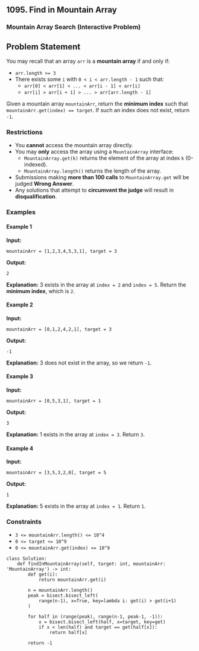 ## 1095. Find in Mountain Array
### Mountain Array Search (Interactive Problem)

## Problem Statement
You may recall that an array `arr` is a **mountain array** if and only if:

- `arr.length >= 3`
- There exists some `i` with `0 < i < arr.length - 1` such that:
  - `arr[0] < arr[1] < ... < arr[i - 1] < arr[i]`
  - `arr[i] > arr[i + 1] > ... > arr[arr.length - 1]`

Given a mountain array `mountainArr`, return the **minimum index** such that `mountainArr.get(index) == target`. If such an index does not exist, return `-1`.

### Restrictions

- You **cannot** access the mountain array directly.
- You may **only** access the array using a `MountainArray` interface:
  - `MountainArray.get(k)` returns the element of the array at index `k` (0-indexed).
  - `MountainArray.length()` returns the length of the array.
- Submissions making **more than 100 calls** to `MountainArray.get` will be judged **Wrong Answer**.
- Any solutions that attempt to **circumvent the judge** will result in **disqualification**.

### Examples

#### Example 1
**Input:**
```plaintext
mountainArr = [1,2,3,4,5,3,1], target = 3
```
**Output:**
```plaintext
2
```
**Explanation:**
3 exists in the array at `index = 2` and `index = 5`. Return the **minimum index**, which is `2`.

#### Example 2
**Input:**
```plaintext
mountainArr = [0,1,2,4,2,1], target = 3
```
**Output:**
```plaintext
-1
```
**Explanation:**
3 does not exist in the array, so we return `-1`.

#### Example 3
**Input:**
```plaintext
mountainArr = [0,5,3,1], target = 1
```
**Output:**
```plaintext
3
```
**Explanation:**
1 exists in the array at `index = 3`. Return `3`.

#### Example 4
**Input:**
```plaintext
mountainArr = [3,5,3,2,0], target = 5
```
**Output:**
```plaintext
1
```
**Explanation:**
5 exists in the array at `index = 1`. Return `1`.

### Constraints

- `3 <= mountainArr.length() <= 10^4`
- `0 <= target <= 10^9`
- `0 <= mountainArr.get(index) <= 10^9`
  
```python3 []
class Solution:
    def findInMountainArray(self, target: int, mountainArr: 'MountainArray') -> int:
        def get(i):
            return mountainArr.get(i)
         
        n = mountainArr.length()
        peak = bisect.bisect_left(
            range(n-1), x=True, key=lambda i: get(i) > get(i+1)
        )

        for half in (range(peak), range(n-1, peak-1, -1)):
            x = bisect.bisect_left(half, x=target, key=get)
            if x < len(half) and target == get(half[x]):
                return half[x]

        return -1
```

